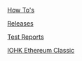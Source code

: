 [How To's](https://github.com/input-output-hk/mantis/wiki)

[Releases](https://github.com/input-output-hk/mantis/releases)

[Test Reports](Developer-Test-Reports)

[IOHK Ethereum Classic](https://iohk.io/projects/ethereum-classic/)
